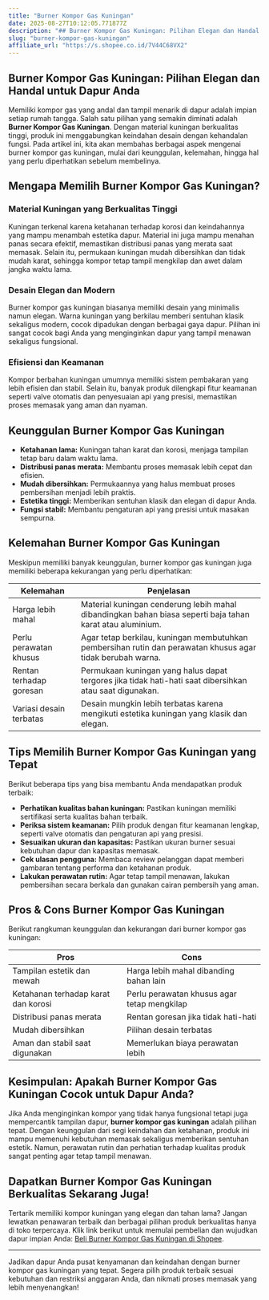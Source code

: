 ```yaml
---
title: "Burner Kompor Gas Kuningan"
date: 2025-08-27T10:12:05.771877Z
description: "## Burner Kompor Gas Kuningan: Pilihan Elegan dan Handal untuk Dapur Anda..."
slug: "burner-kompor-gas-kuningan"
affiliate_url: "https://s.shopee.co.id/7V44C68VX2"
---
```

## Burner Kompor Gas Kuningan: Pilihan Elegan dan Handal untuk Dapur Anda

Memiliki kompor gas yang andal dan tampil menarik di dapur adalah impian setiap rumah tangga. Salah satu pilihan yang semakin diminati adalah **Burner Kompor Gas Kuningan**. Dengan material kuningan berkualitas tinggi, produk ini menggabungkan keindahan desain dengan kehandalan fungsi. Pada artikel ini, kita akan membahas berbagai aspek mengenai burner kompor gas kuningan, mulai dari keunggulan, kelemahan, hingga hal yang perlu diperhatikan sebelum membelinya.

## Mengapa Memilih Burner Kompor Gas Kuningan?

### Material Kuningan yang Berkualitas Tinggi

Kuningan terkenal karena ketahanan terhadap korosi dan keindahannya yang mampu menambah estetika dapur. Material ini juga mampu menahan panas secara efektif, memastikan distribusi panas yang merata saat memasak. Selain itu, permukaan kuningan mudah dibersihkan dan tidak mudah karat, sehingga kompor tetap tampil mengkilap dan awet dalam jangka waktu lama.

### Desain Elegan dan Modern

Burner kompor gas kuningan biasanya memiliki desain yang minimalis namun elegan. Warna kuningan yang berkilau memberi sentuhan klasik sekaligus modern, cocok dipadukan dengan berbagai gaya dapur. Pilihan ini sangat cocok bagi Anda yang menginginkan dapur yang tampil menawan sekaligus fungsional.

### Efisiensi dan Keamanan

Kompor berbahan kuningan umumnya memiliki sistem pembakaran yang lebih efisien dan stabil. Selain itu, banyak produk dilengkapi fitur keamanan seperti valve otomatis dan penyesuaian api yang presisi, memastikan proses memasak yang aman dan nyaman.

## Keunggulan Burner Kompor Gas Kuningan

- **Ketahanan lama:** Kuningan tahan karat dan korosi, menjaga tampilan tetap baru dalam waktu lama.
- **Distribusi panas merata:** Membantu proses memasak lebih cepat dan efisien.
- **Mudah dibersihkan:** Permukaannya yang halus membuat proses pembersihan menjadi lebih praktis.
- **Estetika tinggi:** Memberikan sentuhan klasik dan elegan di dapur Anda.
- **Fungsi stabil:** Membantu pengaturan api yang presisi untuk masakan sempurna.

## Kelemahan Burner Kompor Gas Kuningan

Meskipun memiliki banyak keunggulan, burner kompor gas kuningan juga memiliki beberapa kekurangan yang perlu diperhatikan:

| Kelemahan | Penjelasan |
|------------|------------|
| Harga lebih mahal | Material kuningan cenderung lebih mahal dibandingkan bahan biasa seperti baja tahan karat atau aluminium. |
| Perlu perawatan khusus | Agar tetap berkilau, kuningan membutuhkan pembersihan rutin dan perawatan khusus agar tidak berubah warna. |
| Rentan terhadap goresan | Permukaan kuningan yang halus dapat tergores jika tidak hati-hati saat dibersihkan atau saat digunakan. |
| Variasi desain terbatas | Desain mungkin lebih terbatas karena mengikuti estetika kuningan yang klasik dan elegan. |

## Tips Memilih Burner Kompor Gas Kuningan yang Tepat

Berikut beberapa tips yang bisa membantu Anda mendapatkan produk terbaik:

- **Perhatikan kualitas bahan kuningan:** Pastikan kuningan memiliki sertifikasi serta kualitas bahan terbaik.
- **Periksa sistem keamanan:** Pilih produk dengan fitur keamanan lengkap, seperti valve otomatis dan pengaturan api yang presisi.
- **Sesuaikan ukuran dan kapasitas:** Pastikan ukuran burner sesuai kebutuhan dapur dan kapasitas memasak.
- **Cek ulasan pengguna:** Membaca review pelanggan dapat memberi gambaran tentang performa dan ketahanan produk.
- **Lakukan perawatan rutin:** Agar tetap tampil menawan, lakukan pembersihan secara berkala dan gunakan cairan pembersih yang aman.

## Pros & Cons Burner Kompor Gas Kuningan

Berikut rangkuman keunggulan dan kekurangan dari burner kompor gas kuningan:

| **Pros** | **Cons** |
|------------|------------|
| Tampilan estetik dan mewah | Harga lebih mahal dibanding bahan lain |
| Ketahanan terhadap karat dan korosi | Perlu perawatan khusus agar tetap mengkilap |
| Distribusi panas merata | Rentan goresan jika tidak hati-hati |
| Mudah dibersihkan | Pilihan desain terbatas |
| Aman dan stabil saat digunakan | Memerlukan biaya perawatan lebih |

## Kesimpulan: Apakah Burner Kompor Gas Kuningan Cocok untuk Dapur Anda?

Jika Anda menginginkan kompor yang tidak hanya fungsional tetapi juga mempercantik tampilan dapur, **burner kompor gas kuningan** adalah pilihan tepat. Dengan keunggulan dari segi keindahan dan ketahanan, produk ini mampu memenuhi kebutuhan memasak sekaligus memberikan sentuhan estetik. Namun, perawatan rutin dan perhatian terhadap kualitas produk sangat penting agar tetap tampil menawan.

## Dapatkan Burner Kompor Gas Kuningan Berkualitas Sekarang Juga!

Tertarik memiliki kompor kuningan yang elegan dan tahan lama? Jangan lewatkan penawaran terbaik dan berbagai pilihan produk berkualitas hanya di toko terpercaya. Klik link berikut untuk memulai pembelian dan wujudkan dapur impian Anda: [Beli Burner Kompor Gas Kuningan di Shopee](https://s.shopee.co.id/7V44C68VX2).

---

Jadikan dapur Anda pusat kenyamanan dan keindahan dengan burner kompor gas kuningan yang tepat. Segera pilih produk terbaik sesuai kebutuhan dan restriksi anggaran Anda, dan nikmati proses memasak yang lebih menyenangkan!
